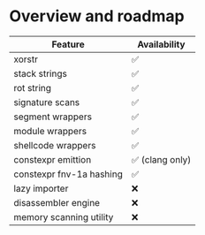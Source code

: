 # Overview and roadmap  
| Feature                                         | Availability |
| ---------                                       | ------------ |
| xorstr                                          | ✅ |
| stack strings                                   | ✅ |
| rot string                                      | ✅ |
| signature scans                                 | ✅ |
| segment wrappers                                | ✅ |
| module wrappers                                 | ✅ |
| shellcode wrappers                              | ✅ |
| constexpr emittion                              | ✅ (clang only) |
| constexpr fnv-1a hashing                        | ✅ |
| lazy importer                                   | ❌ |
| disassembler engine                             | ❌ |
| memory scanning utility                         | ❌ |
